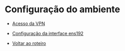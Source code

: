 # Configuração do ambiente

* [Acesso da VPN](https://github.com/mabellemos/projeto_final_labredes2022/blob/main/acesso_vpn.md)
* [Configuração da interface ens192](https://github.com/mabellemos/projeto_final_labredes2022/blob/main/configuracao_interface_ens192.md)


* [Voltar ao roteiro]()
